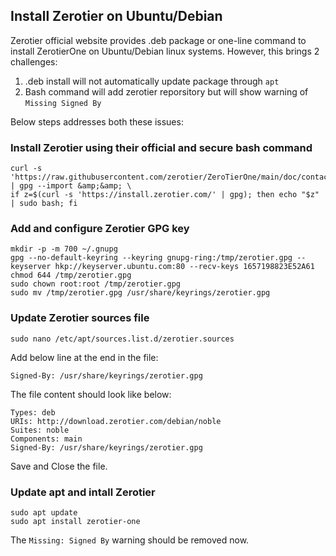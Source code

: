 ## Install Zerotier on Ubuntu/Debian

Zerotier official website provides .deb package or one-line command to install ZerotierOne on Ubuntu/Debian linux systems. However, this brings 2 challenges:
1. .deb install will not automatically update package through `apt`
2. Bash command will add zerotier reporsitory but will show warning of `Missing Signed By`

Below steps addresses both these issues:

### Install Zerotier using their official and secure bash command
```
curl -s 'https://raw.githubusercontent.com/zerotier/ZeroTierOne/main/doc/contact%40zerotier.com.gpg' | gpg --import &amp;&amp; \
if z=$(curl -s 'https://install.zerotier.com/' | gpg); then echo "$z" | sudo bash; fi
```

### Add and configure Zerotier GPG key
```
mkdir -p -m 700 ~/.gnupg
gpg --no-default-keyring --keyring gnupg-ring:/tmp/zerotier.gpg --keyserver hkp://keyserver.ubuntu.com:80 --recv-keys 1657198823E52A61
chmod 644 /tmp/zerotier.gpg
sudo chown root:root /tmp/zerotier.gpg
sudo mv /tmp/zerotier.gpg /usr/share/keyrings/zerotier.gpg
```

### Update Zerotier sources file
```
sudo nano /etc/apt/sources.list.d/zerotier.sources
```
Add below line at the end in the file:
```
Signed-By: /usr/share/keyrings/zerotier.gpg
```
The file content should look like below:
```
Types: deb
URIs: http://download.zerotier.com/debian/noble
Suites: noble
Components: main
Signed-By: /usr/share/keyrings/zerotier.gpg
```
Save and Close the file.

### Update apt and intall Zerotier
```
sudo apt update
sudo apt install zerotier-one
```

The `Missing: Signed By` warning should be removed now.

